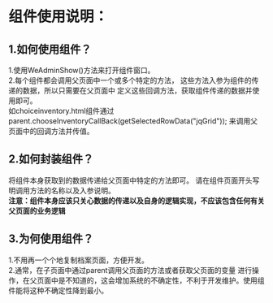 # **组件使用说明：**

## 1.如何使用组件？
1.使用WeAdminShow()方法来打开组件窗口。
<br>
2.每个组件都会调用父页面中一个或多个特定的方法，
这些方法入参为组件的传递的数据，所以只需要在父页面中 
定义这些回调方法，获取组件传递的数据并使用即可。
<br>
如choiceinventory.html组件通过parent.chooseInventoryCallBack(getSelectedRowData("jqGrid"));
来调用父页面中的回调方法并传值。
<br>

## 2.如何封装组件？
将组件本身获取到的数据传递给父页面中特定的方法即可。
请在组件页面开头写明调用方法的名称以及入参说明。
<br>
**注意：组件本身应该只关心数据的传递以及自身的逻辑实现，不应该包含任何有关父页面的业务逻辑**

## 3.为何使用组件？
1.不用再一个个地复制档案页面，方便开发。
<br>
2.通常，在子页面中通过parent调用父页面的方法或者获取父页面的变量
进行操作，在父页面中是不知道的，这会增加系统的不确定性，不利于开发维护。使用组件能将这种不确定性降到最小。
